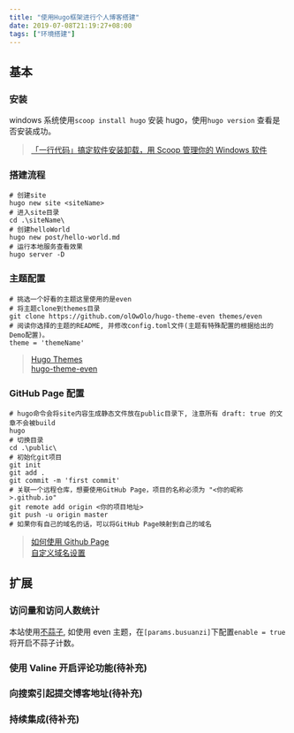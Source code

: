 ```yaml
---
title: "使用Hugo框架进行个人博客搭建"
date: 2019-07-08T21:19:27+08:00
tags: ["环境搭建"]
---
```


## 基本

### 安装

windows 系统使用`scoop install hugo` 安装 hugo，使用`hugo version` 查看是否安装成功。

> [「一行代码」搞定软件安装卸载，用 Scoop 管理你的 Windows 软件](https://sspai.com/post/52496)

### 搭建流程

```
# 创建site
hugo new site <siteName>
# 进入site目录
cd .\siteName\
# 创建helloWorld
hugo new post/hello-world.md
# 运行本地服务查看效果
hugo server -D
```

### 主题配置

```
# 挑选一个好看的主题这里使用的是even
# 将主题clone到themes目录
git clone https://github.com/olOwOlo/hugo-theme-even themes/even
# 阅读你选择的主题的README, 并修改config.toml文件(主题有特殊配置的根据给出的Demo配置)。
theme = 'themeName'
```

> [Hugo Themes](https://themes.gohugo.io/)  
> [hugo-theme-even](https://github.com/olOwOlo/hugo-theme-even)

### GitHub Page 配置

```
# hugo命令会将site内容生成静态文件放在public目录下, 注意所有 draft: true 的文章不会被build
hugo
# 切换目录
cd .\public\
# 初始化git项目
git init
git add .
git commit -m 'first commit'
# 关联一个远程仓库，想要使用GitHub Page，项目的名称必须为 "<你的昵称>.github.io"
git remote add origin <你的项目地址>
git push -u origin master
# 如果你有自己的域名的话，可以将GitHub Page映射到自己的域名
```

> [如何使用 Github Page](https://pages.github.com/)  
> [自定义域名设置](https://www.jianshu.com/p/8ac6c7c037c5)

## 扩展

### 访问量和访问人数统计

本站使用[不蒜子](http://busuanzi.ibruce.info/), 如使用 even 主题，在`[params.busuanzi]`下配置`enable = true`将开启不蒜子计数。

### 使用 Valine 开启评论功能(待补充)

### 向搜索引起提交博客地址(待补充)

### 持续集成(待补充)
